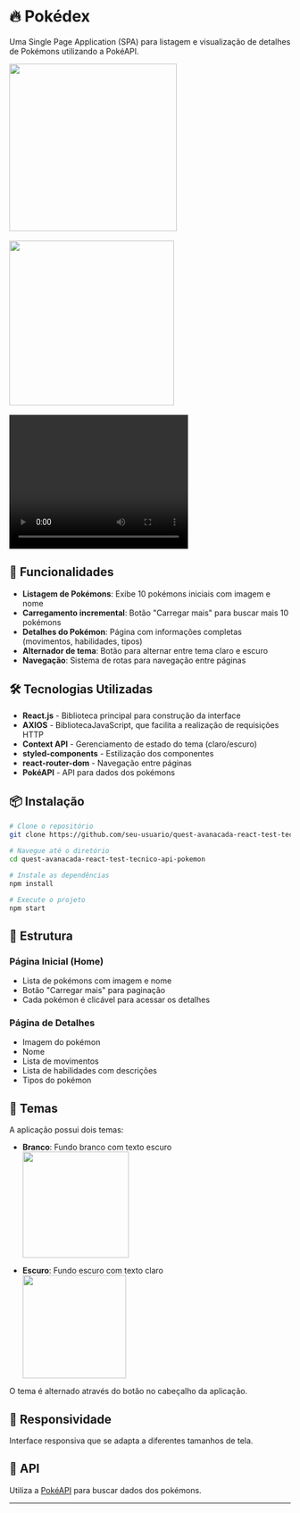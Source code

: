 # 🔥 Pokédex 

Uma Single Page Application (SPA) para listagem e visualização de detalhes de Pokémons utilizando a PokéAPI.

<div align="left">
    <img height="300em" src="./src/images/pokedex-branco.JPG"/>
</div>

<br>

<div align="left">
    <img height="295em" src="./src/images/pokedex-escuro.JPG"/>
</div>

<br>

<div align="left">
        <video width="320" height="240" controls>
        <source src="./src/video/pokedex.mp4" type="video/mp4">
</video> 
</div>

## 🚀 Funcionalidades

- **Listagem de Pokémons**: Exibe 10 pokémons iniciais com imagem e nome
- **Carregamento incremental**: Botão "Carregar mais" para buscar mais 10 pokémons
- **Detalhes do Pokémon**: Página com informações completas (movimentos, habilidades, tipos)
- **Alternador de tema**: Botão para alternar entre tema claro e escuro
- **Navegação**: Sistema de rotas para navegação entre páginas

## 🛠️ Tecnologias Utilizadas

- **React.js** - Biblioteca principal para construção da interface
- **AXIOS** - BibliotecaJavaScript, que facilita a realização de requisições HTTP
- **Context API** - Gerenciamento de estado do tema (claro/escuro)
- **styled-components** - Estilização dos componentes
- **react-router-dom** - Navegação entre páginas
- **PokéAPI** - API para dados dos pokémons

## 📦 Instalação

```bash
# Clone o repositório
git clone https://github.com/seu-usuario/quest-avanacada-react-test-tecnico-api-pokemon.git

# Navegue até o diretório
cd quest-avanacada-react-test-tecnico-api-pokemon

# Instale as dependências
npm install

# Execute o projeto
npm start
```

## 🎯 Estrutura

### Página Inicial (Home)
- Lista de pokémons com imagem e nome
- Botão "Carregar mais" para paginação
- Cada pokémon é clicável para acessar os detalhes

### Página de Detalhes
- Imagem do pokémon
- Nome
- Lista de movimentos
- Lista de habilidades com descrições
- Tipos do pokémon

## 🎨 Temas

A aplicação possui dois temas:
- **Branco**: Fundo branco com texto escuro
  <div align="left">
    <img height="190em" src="./src/images/pokedex-branco.JPG"/>
</div>

- **Escuro**: Fundo escuro com texto claro
  <div align="left">
    <img height="185em" src="./src/images/pokedex-escuro.JPG"/>
</div>


O tema é alternado através do botão no cabeçalho da aplicação.

## 📱 Responsividade

Interface responsiva que se adapta a diferentes tamanhos de tela.

## 🔗 API

Utiliza a [PokéAPI](https://pokeapi.co/) para buscar dados dos pokémons.

---

